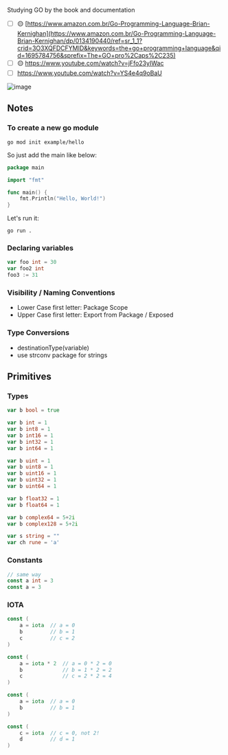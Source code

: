 Studying GO by the book and documentation

- [ ] 🟡 [https://www.amazon.com.br/Go-Programming-Language-Brian-Kernighan](https://www.amazon.com.br/Go-Programming-Language-Brian-Kernighan/dp/0134190440/ref=sr_1_1?crid=3O3XQFDCFYMID&keywords=the+go+programming+language&qid=1695784756&sprefix=The+GO+pro%2Caps%2C235)
- [ ] 🟡 https://www.youtube.com/watch?v=jFfo23yIWac
- [ ] https://www.youtube.com/watch?v=YS4e4q9oBaU

![image](https://github.com/wilsonneto-dev/The_Go_Programming_Language_Notes/assets/20674439/83878282-193a-4f89-b15e-9ff2a82bbbf0)

## Notes

### To create a new go module

````shell
go mod init example/hello
````
So just add the main like below:
````go
package main

import "fmt"

func main() {
    fmt.Println("Hello, World!")
}
````

Let's run it:
````shell
go run .
````

### Declaring variables

````go
var foo int = 30
var foo2 int
foo3 := 31
````

### Visibility / Naming Conventions

- Lower Case first letter: Package Scope
- Upper Case first letter: Export from Package / Exposed

### Type Conversions

- destinationType(variable)
- use strconv package for strings

## Primitives

### Types

````go
var b bool = true

var b int = 1
var b int8 = 1
var b int16 = 1
var b int32 = 1
var b int64 = 1

var b uint = 1
var b uint8 = 1
var b uint16 = 1
var b uint32 = 1
var b uint64 = 1

var b float32 = 1
var b float64 = 1

var b complex64 = 5+2i
var b complex128 = 5+2i

var s string = ""
var ch rune = 'a'
````

### Constants

````go
// same way
const a int = 3
const a = 3
````

### IOTA

````go
const (
    a = iota  // a = 0
    b         // b = 1
    c         // c = 2
)

const (
    a = iota * 2  // a = 0 * 2 = 0
    b             // b = 1 * 2 = 2
    c             // c = 2 * 2 = 4
)

const (
    a = iota  // a = 0
    b         // b = 1
)

const (
    c = iota  // c = 0, not 2!
    d         // d = 1
)

````

